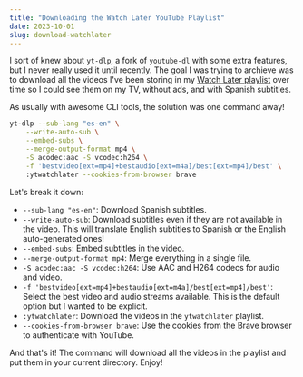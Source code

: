 ```yaml
---
title: "Downloading the Watch Later YouTube Playlist"
date: 2023-10-01
slug: download-watchlater
---
```


I sort of knew about `yt-dlp`, a fork of `youtube-dl` with some extra features, but I never really used it until recently. The goal I was trying to archieve was to download all the videos I've been storing in my [Watch Later playlist](https://www.youtube.com/playlist?list=WL) over time so I could see them on my TV, without ads, and with Spanish subtitles.

As usually with awesome CLI tools, the solution was one command away!

```bash
yt-dlp --sub-lang "es-en" \
    --write-auto-sub \
    --embed-subs \
    --merge-output-format mp4 \
    -S acodec:aac -S vcodec:h264 \
    -f 'bestvideo[ext=mp4]+bestaudio[ext=m4a]/best[ext=mp4]/best' \
    :ytwatchlater --cookies-from-browser brave
```

Let's break it down:

- `--sub-lang "es-en"`: Download Spanish subtitles.
- `--write-auto-sub`: Download subtitles even if they are not available in the video. This will translate English subtitles to Spanish or the English auto-generated ones!
- `--embed-subs`: Embed subtitles in the video.
- `--merge-output-format mp4`: Merge everything in a single file.
- `-S acodec:aac -S vcodec:h264`: Use AAC and H264 codecs for audio and video.
- `-f 'bestvideo[ext=mp4]+bestaudio[ext=m4a]/best[ext=mp4]/best'`: Select the best video and audio streams available. This is the default option but I wanted to be explicit.
- `:ytwatchlater`: Download the videos in the `ytwatchlater` playlist.
- `--cookies-from-browser brave`: Use the cookies from the Brave browser to authenticate with YouTube.

And that's it! The command will download all the videos in the playlist and put them in your current directory. Enjoy!
